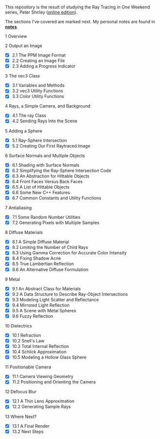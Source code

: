 This repository is the result of studying the Ray Tracing in One Weekend series, Peter Shirley ([online edition](https://raytracing.github.io/)).

The sections I've covered are marked next. My personal notes are found in **[notes](notes/)**.

1 Overview

2 Output an Image
- [x] 2.1 The PPM Image Format
- [x] 2.2 Creating an Image File
- [x] 2.3 Adding a Progress Indicator

3 The vec3 Class
- [x] 3.1 Variables and Methods
- [x] 3.2 vec3 Utility Functions
- [x] 3.3 Color Utility Functions

4 Rays, a Simple Camera, and Background
- [x] 4.1 The ray Class
- [x] 4.2 Sending Rays Into the Scene

5 Adding a Sphere
- [x] 5.1 Ray-Sphere Intersection
- [x] 5.2 Creating Our First Raytraced Image

6 Surface Normals and Multiple Objects
- [x] 6.1 Shading with Surface Normals
- [x] 6.2 Simplifying the Ray-Sphere Intersection Code
- [x] 6.3 An Abstraction for Hittable Objects
- [x] 6.4 Front Faces Versus Back Faces
- [x] 6.5 A List of Hittable Objects
- [x] 6.6 Some New C++ Features
- [x] 6.7 Common Constants and Utility Functions

7 Antialiasing
- [x] 7.1 Some Random Number Utilities
- [x] 7.2 Generating Pixels with Multiple Samples

8 Diffuse Materials
- [x] 8.1 A Simple Diffuse Material
- [x] 8.2 Limiting the Number of Child Rays
- [x] 8.3 Using Gamma Correction for Accurate Color Intensity
- [x] 8.4 Fixing Shadow Acne
- [x] 8.5 True Lambertian Reflection
- [x] 8.6 An Alternative Diffuse Formulation

9 Metal
- [x] 9.1 An Abstract Class for Materials
- [x] 9.2 A Data Structure to Describe Ray-Object Intersections
- [x] 9.3 Modeling Light Scatter and Reflectance
- [x] 9.4 Mirrored Light Reflection
- [x] 9.5 A Scene with Metal Spheres
- [x] 9.6 Fuzzy Reflection

10 Dielectrics
- [x] 10.1 Refraction
- [x] 10.2 Snell's Law
- [x] 10.3 Total Internal Reflection
- [x] 10.4 Schlick Approximation
- [x] 10.5 Modeling a Hollow Glass Sphere

11 Positionable Camera
- [x] 11.1 Camera Viewing Geometry
- [x] 11.2 Positioning and Orienting the Camera

12 Defocus Blur
- [x] 12.1 A Thin Lens Approximation
- [x] 12.2 Generating Sample Rays

13 Where Next?
- [x] 13.1 A Final Render
- [x] 13.2 Next Steps